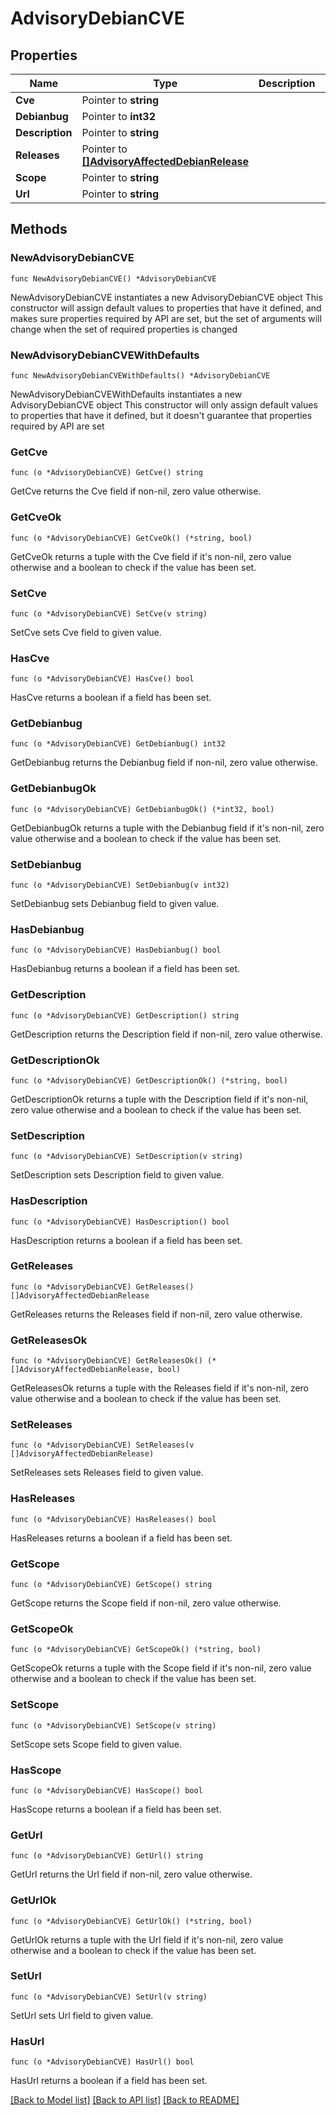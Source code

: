 # AdvisoryDebianCVE

## Properties

Name | Type | Description | Notes
------------ | ------------- | ------------- | -------------
**Cve** | Pointer to **string** |  | [optional] 
**Debianbug** | Pointer to **int32** |  | [optional] 
**Description** | Pointer to **string** |  | [optional] 
**Releases** | Pointer to [**[]AdvisoryAffectedDebianRelease**](AdvisoryAffectedDebianRelease.md) |  | [optional] 
**Scope** | Pointer to **string** |  | [optional] 
**Url** | Pointer to **string** |  | [optional] 

## Methods

### NewAdvisoryDebianCVE

`func NewAdvisoryDebianCVE() *AdvisoryDebianCVE`

NewAdvisoryDebianCVE instantiates a new AdvisoryDebianCVE object
This constructor will assign default values to properties that have it defined,
and makes sure properties required by API are set, but the set of arguments
will change when the set of required properties is changed

### NewAdvisoryDebianCVEWithDefaults

`func NewAdvisoryDebianCVEWithDefaults() *AdvisoryDebianCVE`

NewAdvisoryDebianCVEWithDefaults instantiates a new AdvisoryDebianCVE object
This constructor will only assign default values to properties that have it defined,
but it doesn't guarantee that properties required by API are set

### GetCve

`func (o *AdvisoryDebianCVE) GetCve() string`

GetCve returns the Cve field if non-nil, zero value otherwise.

### GetCveOk

`func (o *AdvisoryDebianCVE) GetCveOk() (*string, bool)`

GetCveOk returns a tuple with the Cve field if it's non-nil, zero value otherwise
and a boolean to check if the value has been set.

### SetCve

`func (o *AdvisoryDebianCVE) SetCve(v string)`

SetCve sets Cve field to given value.

### HasCve

`func (o *AdvisoryDebianCVE) HasCve() bool`

HasCve returns a boolean if a field has been set.

### GetDebianbug

`func (o *AdvisoryDebianCVE) GetDebianbug() int32`

GetDebianbug returns the Debianbug field if non-nil, zero value otherwise.

### GetDebianbugOk

`func (o *AdvisoryDebianCVE) GetDebianbugOk() (*int32, bool)`

GetDebianbugOk returns a tuple with the Debianbug field if it's non-nil, zero value otherwise
and a boolean to check if the value has been set.

### SetDebianbug

`func (o *AdvisoryDebianCVE) SetDebianbug(v int32)`

SetDebianbug sets Debianbug field to given value.

### HasDebianbug

`func (o *AdvisoryDebianCVE) HasDebianbug() bool`

HasDebianbug returns a boolean if a field has been set.

### GetDescription

`func (o *AdvisoryDebianCVE) GetDescription() string`

GetDescription returns the Description field if non-nil, zero value otherwise.

### GetDescriptionOk

`func (o *AdvisoryDebianCVE) GetDescriptionOk() (*string, bool)`

GetDescriptionOk returns a tuple with the Description field if it's non-nil, zero value otherwise
and a boolean to check if the value has been set.

### SetDescription

`func (o *AdvisoryDebianCVE) SetDescription(v string)`

SetDescription sets Description field to given value.

### HasDescription

`func (o *AdvisoryDebianCVE) HasDescription() bool`

HasDescription returns a boolean if a field has been set.

### GetReleases

`func (o *AdvisoryDebianCVE) GetReleases() []AdvisoryAffectedDebianRelease`

GetReleases returns the Releases field if non-nil, zero value otherwise.

### GetReleasesOk

`func (o *AdvisoryDebianCVE) GetReleasesOk() (*[]AdvisoryAffectedDebianRelease, bool)`

GetReleasesOk returns a tuple with the Releases field if it's non-nil, zero value otherwise
and a boolean to check if the value has been set.

### SetReleases

`func (o *AdvisoryDebianCVE) SetReleases(v []AdvisoryAffectedDebianRelease)`

SetReleases sets Releases field to given value.

### HasReleases

`func (o *AdvisoryDebianCVE) HasReleases() bool`

HasReleases returns a boolean if a field has been set.

### GetScope

`func (o *AdvisoryDebianCVE) GetScope() string`

GetScope returns the Scope field if non-nil, zero value otherwise.

### GetScopeOk

`func (o *AdvisoryDebianCVE) GetScopeOk() (*string, bool)`

GetScopeOk returns a tuple with the Scope field if it's non-nil, zero value otherwise
and a boolean to check if the value has been set.

### SetScope

`func (o *AdvisoryDebianCVE) SetScope(v string)`

SetScope sets Scope field to given value.

### HasScope

`func (o *AdvisoryDebianCVE) HasScope() bool`

HasScope returns a boolean if a field has been set.

### GetUrl

`func (o *AdvisoryDebianCVE) GetUrl() string`

GetUrl returns the Url field if non-nil, zero value otherwise.

### GetUrlOk

`func (o *AdvisoryDebianCVE) GetUrlOk() (*string, bool)`

GetUrlOk returns a tuple with the Url field if it's non-nil, zero value otherwise
and a boolean to check if the value has been set.

### SetUrl

`func (o *AdvisoryDebianCVE) SetUrl(v string)`

SetUrl sets Url field to given value.

### HasUrl

`func (o *AdvisoryDebianCVE) HasUrl() bool`

HasUrl returns a boolean if a field has been set.


[[Back to Model list]](../README.md#documentation-for-models) [[Back to API list]](../README.md#documentation-for-api-endpoints) [[Back to README]](../README.md)


